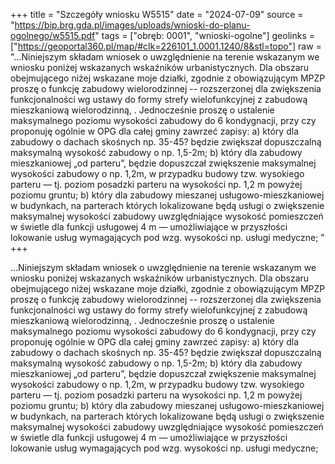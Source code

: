 +++
title = "Szczegóły wniosku W5515"
date = "2024-07-09"
source = "https://bip.brg.gda.pl/images/uploads/wnioski-do-planu-ogolnego/w5515.pdf"
tags = ["obręb: 0001", "wnioski-ogolne"]
geolinks = ["https://geoportal360.pl/map/#clk=226101_1.0001.1240/8&stl=topo"]
raw = "...Niniejszym składam wniosek o uwzględnienie na terenie wskazanym we wniosku poniżej wskazanych wskaźników urbanistycznych. Dla obszaru obejmującego niżej wskazane moje działki, zgodnie z obowiązującym MPZP proszę o funkcję zabudowy wielorodzinnej -- rozszerzonej dla zwiększenia funkcjonalności wg ustawy do formy strefy wielofunkcyjnej z zabudową mieszkaniową wielorodzinną, . Jednocześnie proszę o ustalenie maksymalnego poziomu wysokości zabudowy do 6 kondygnacji, przy czy proponuję ogólnie w OPG dla całej gminy zawrzeć zapisy: a) który dla zabudowy o dachach skośnych np. 35-45? będzie zwiększał dopuszczalną maksymalną wysokość zabudowy o np. 1,5-2m; b) który dla zabudowy mieszkaniowej „od parteru”, będzie dopuszczał zwiększenie maksymalnej wysokości zabudowy o np. 1,2m, w przypadku budowy tzw. wysokiego parteru — tj. poziom posadzki parteru na wysokości np. 1,2 m powyżej poziomu gruntu; b) który dla zabudowy mieszanej usługowo-mieszkaniowej w budynkach, na parterach których lokalizowane będą usługi o zwiększenie maksymalnej wysokości zabudowy uwzględniające wysokość pomieszczeń w świetle dla funkcji usługowej 4 m — umożliwiające w przyszłości lokowanie usług wymagających pod wzg. wysokości np. usługi medyczne; "
+++

...Niniejszym składam wniosek o uwzględnienie na terenie wskazanym we wniosku poniżej
wskazanych wskaźników urbanistycznych. Dla obszaru obejmującego niżej wskazane moje działki, zgodnie z
obowiązującym MPZP proszę o funkcję zabudowy wielorodzinnej -- rozszerzonej dla zwiększenia
funkcjonalności wg ustawy do formy strefy wielofunkcyjnej z zabudową mieszkaniową wielorodzinną, .
Jednocześnie proszę o ustalenie maksymalnego poziomu wysokości zabudowy do 6 kondygnacji,
przy czy proponuję ogólnie w OPG dla całej gminy zawrzeć zapisy:
a) który dla zabudowy o dachach skośnych np. 35-45? będzie zwiększał dopuszczalną maksymalną wysokość
zabudowy o np. 1,5-2m;
b) który dla zabudowy mieszkaniowej „od parteru”, będzie dopuszczał zwiększenie maksymalnej wysokości
zabudowy o np. 1,2m, w przypadku budowy tzw. wysokiego parteru — tj. poziom posadzki parteru na
wysokości np. 1,2 m powyżej poziomu gruntu;
b) który dla zabudowy mieszanej usługowo-mieszkaniowej w budynkach, na parterach których lokalizowane
będą usługi o zwiększenie maksymalnej wysokości zabudowy uwzględniające wysokość pomieszczeń w
świetle dla funkcji usługowej 4 m — umożliwiające w przyszłości lokowanie usług wymagających pod wzg.
wysokości np. usługi medyczne;



